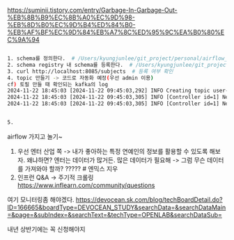 https://suminii.tistory.com/entry/Garbage-In-Garbage-Out-%EB%8B%B9%EC%8B%A0%EC%9D%98-%EB%8D%B0%EC%9D%B4%ED%84%B0-%EB%AF%BF%EC%9D%84%EB%A7%8C%ED%95%9C%EA%B0%80%EC%9A%94


```sh

1. schema를 정의한다.  # /Users/kyungjunlee/git_project/personal/airflow_lab/src/schemas/user_schema.json 
2. schema registry 내 schema를 등록한다.  # /Users/kyungjunlee/git_project/personal/airflow_lab/src/schemas/register_schema.py
3. curl http://localhost:8085/subjects  # 등록 여부 확인
4. topic 만들기 -> 코드로 자동화 예정(우선 admin 이용)
cf) 토필 만들 때 확인되는 kafka의 log
2024-11-22 18:45:03 [2024-11-22 09:45:03,292] INFO Creating topic user-topic with configuration {cleanup.policy=delete, retention.ms=86400000} and initial partition assignment HashMap(0 -> ArrayBuffer(1)) (kafka.zk.AdminZkClient)
2024-11-22 18:45:03 [2024-11-22 09:45:03,305] INFO [Controller id=1] New topics: [Set(user-topic)], deleted topics: [HashSet()], new partition replica assignment [Set(TopicIdReplicaAssignment(user-topic,Some(r7f3FPi7ToqqjvlLOeZb2g),Map(user-topic-0 -> ReplicaAssignment(replicas=1, addingReplicas=, removingReplicas=))))] (kafka.controller.KafkaController)
2024-11-22 18:45:03 [2024-11-22 09:45:03,305] INFO [Controller id=1] New partition creation callback for user-topic-0 (kafka.controller.KafkaController)  


5. 
```


airflow 가지고 놀기~
1. 우선 엔터 산업 쪽 -> 내가 좋아하는 특정 연예인의 정보를 활용할 수 있도록 해보자. 왜냐하면? 엔터는 데이터가 많거든. 많은 데이터가 필요해 -> 그럼 무슨 데이터를 가져와야 할까? ????? # 엔믹스 지우
2. 인프런 Q&A -> 주기적 크롤링 https://www.inflearn.com/community/questions


여기 모니터링좀 해야겠다.
https://devocean.sk.com/blog/techBoardDetail.do?ID=166665&boardType=DEVOCEAN_STUDY&searchData=&searchDataMain=&page=&subIndex=&searchText=&techType=OPENLAB&searchDataSub=

내년 상반기에는 꼭 신청해야지
